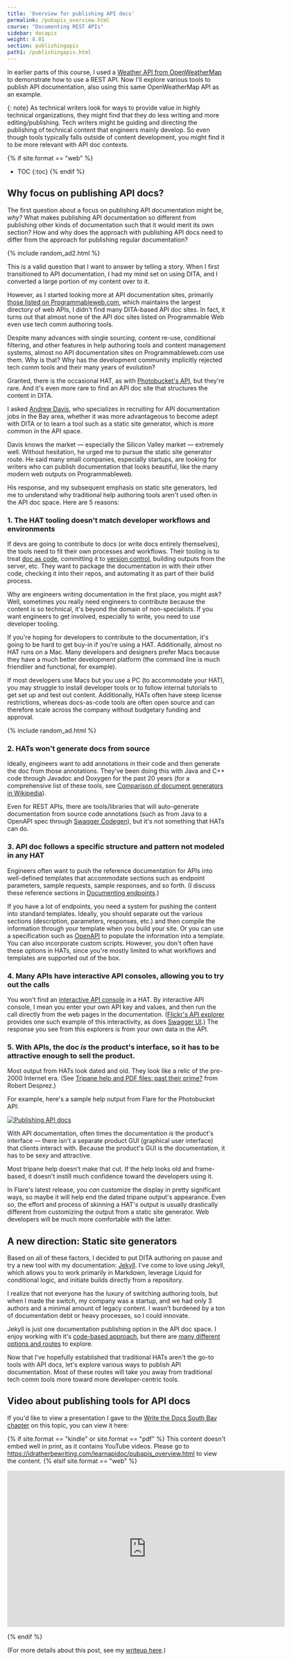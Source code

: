 ```yaml
---
title: 'Overview for publishing API docs'
permalink: /pubapis_overview.html
course: "Documenting REST APIs"
sidebar: docapis
weight: 8.01
section: publishingapis
path1: /publishingapis.html
---
```


In earlier parts of this course, I used a [Weather API from OpenWeatherMap](https://openweathermap.org/api) to demonstrate how to use a REST API. Now I'll explore various tools to publish API documentation, also using this same OpenWeatherMap API as an example.

{: note}
As technical writers look for ways to provide value in highly technical organizations, they might find that they do less writing and more editing/publishing. Tech writers might be guiding and directing the publishing of technical content that engineers mainly develop. So even though tools typically falls outside of content development, you might find it to be more relevant with API doc contexts.

{% if site.format == "web" %}
* TOC
{:toc}
{% endif %}

## Why focus on publishing API docs?

The first question about a focus on publishing API documentation might be, *why?* What makes publishing API documentation so different from publishing other kinds of documentation such that it would merit its own section? How and why does the approach with publishing API docs need to differ from the approach for publishing regular documentation?

{% include random_ad2.html %}

This is a valid question that I want to answer by telling a story. When I first transitioned to API documentation, I had my mind set on using DITA, and I converted a large portion of my content over to it.

However, as I started looking more at API documentation sites, primarily [those listed on Programmableweb.com](http://www.programmableweb.com/apis/directory), which maintains the largest directory of web APIs, I didn't find many DITA-based API doc sites. In fact, it turns out that almost none of the API doc sites listed on Programmable Web even use tech comm authoring tools.

Despite many advances with single sourcing, content re-use, conditional filtering, and other features in help authoring tools and content management systems, almost no API documentation sites on Programmableweb.com use them. Why is that? Why has the development community implicitly rejected tech comm tools and their many years of evolution?

Granted, there is the occasional HAT, as with [Photobucket's API](http://bit.ly/photobucketlongurl), but they're rare. And it's even more rare to find an API doc site that structures the content in DITA.

I asked [Andrew Davis](http://www.synergistech.com/contact_us.html), who specializes in recruiting for API documentation jobs in the Bay area, whether it was more advantageous to become adept with DITA or to learn a tool such as a static site generator, which is more common in the API space.

Davis knows the market &mdash; especially the Silicon Valley market &mdash; extremely well. Without hesitation, he urged me to pursue the static site generator route. He said many small companies, especially startups, are looking for writers who can publish documentation that looks beautiful, like the many modern web outputs on Programmableweb.

His response, and my subsequent emphasis on static site generators, led me to understand why traditional help authoring tools aren't used often in the API doc space. Here are 5 reasons:

### 1. The HAT tooling doesn't match developer workflows and environments

If devs are going to contribute to docs (or write docs entirely themselves), the tools need to fit their own processes and workflows. Their tooling is to treat [doc as code](pubapis_docs_as_code.html), committing it to [version control](pubapis_version_control.html), building outputs from the server, etc. They want to package the documentation in with their other code, checking it into their repos, and automating it as part of their build process.

Why are engineers writing documentation in the first place, you might ask? Well, sometimes you really need engineers to contribute because the content is so technical, it's beyond the domain of non-specialists. If you want engineers to get involved, especially to write, you need to use developer tooling.

If you're hoping for developers to contribute to the documentation, it's going to be hard to get buy-in if you're using a HAT. Additionally, almost no HAT runs on a Mac. Many developers and designers prefer Macs because they have a much better development platform (the command line is much friendlier and functional, for example).

If most developers use Macs but you use a PC (to accommodate your HAT), you may struggle to install developer tools or to follow internal tutorials to get set up and test out content. Additionally, HATs often have steep license restrictions, whereas docs-as-code tools are often open source and can therefore scale across the company without budgetary funding and approval.

{% include random_ad.html %}

### 2. HATs won't generate docs from source

Ideally, engineers want to add annotations in their code and then generate the doc from those annotations. They've been doing this with Java and C++ code through Javadoc and Doxygen for the past 20 years (for a comprehensive list of these tools, see [Comparison of document generators in Wikipedia](https://en.wikipedia.org/wiki/Comparison_of_documentation_generators)).

Even for REST APIs, there are tools/libraries that will auto-generate documentation from source code annotations (such as from Java to a OpenAPI spec through [Swagger Codegen](https://swagger.io/swagger-codegen/)), but it's not something that HATs can do.

### 3. API doc follows a specific structure and pattern not modeled in any HAT

Engineers often want to push the reference documentation for APIs into well-defined templates that accommodate sections such as endpoint parameters, sample requests, sample responses, and so forth. (I discuss these reference sections in [Documenting endpoints](docendpoints.html).)

If you have a lot of endpoints, you need a system for pushing the content into standard templates. Ideally, you should separate out the various sections (description, parameters, responses, etc.) and then compile the information through your template when you build your site. Or you can use a specification such as [OpenAPI](pubapis_swagger_intro.html) to populate the information into a template. You can also incorporate custom scripts. However, you don't often have these options in HATs, since you're mostly limited to what workflows and templates are supported out of the box.

### 4. Many APIs have interactive API consoles, allowing you to try out the calls

You won't find an [interactive API console](pubapis_design_patterns.html#interactive_api_explorers) in a HAT. By interactive API console, I mean you enter your own API key and values, and then run the call directly from the web pages in the documentation. ([Flickr's API explorer](https://www.flickr.com/services/api/explore/?method=flickr.photos.search) provides one such example of this interactivity, as does [Swagger UI](pubapis_swagger.html).) The response you see from this explorers is from your own data in the API.

### 5. With APIs, the doc *is* the product's interface, so it has to be attractive enough to sell the product.

Most output from HATs look dated and old. They look like a relic of the pre-2000 Internet era. (See [Tripane help and PDF files: past their prime?](http://www.robertdesprez.com/2013/01/18/tripane-help-and-pdfs-time-to-move-on/) from Robert Desprez.)

For example, here's a sample help output from Flare for the Photobucket API:

<a href="http://bit.ly/photobucketlongurl" class="noExtIcon"><img src="images/hatphotobucket.png" alt="Publishing API docs" /></a>

With API documentation, often times the documentation *is* the product's interface &mdash; there isn't a separate product GUI (graphical user interface) that clients interact with. Because the product's GUI is the documentation, it has to be sexy and attractive.

Most tripane help doesn't make that cut. If the help looks old and frame-based, it doesn't instill much confidence toward the developers using it.

In Flare's latest release, you *can* customize the display in pretty significant ways, so maybe it will help end the dated tripane output's appearance. Even so, the effort and process of skinning a HAT's output is usually drastically different from customizing the output from a static site generator. Web developers will be much more comfortable with the latter.

## A new direction: Static site generators

Based on all of these factors, I decided to put DITA authoring on pause and try a new tool with my documentation: [Jekyll](pubapis_jekyll.html). I've come to love using Jekyll, which allows you to work primarily in Markdown, leverage Liquid for conditional logic, and initiate builds directly from a repository.

I realize that not everyone has the luxury of switching authoring tools, but when I made the switch, my company was a startup, and we had only 3 authors and a minimal amount of legacy content. I wasn't burdened by a ton of documentation debt or heavy processes, so I could innovate.

Jekyll is just one documentation publishing option in the API doc space. I enjoy working with it's [code-based approach](pubapis_docs_as_code.html), but there are [many different options and routes](pubapis_docs_as_code_tool_options.html) to explore.

Now that I've hopefully established that traditional HATs aren't the go-to tools with API docs, let's explore various ways to publish API documentation. Most of these routes will take you away from traditional tech comm tools more toward more developer-centric tools.


## Video about publishing tools for API docs

If you'd like to view a presentation I gave to the [Write the Docs South Bay chapter](https://idratherbewriting.com/2018/01/19/wtd-south-bay-publish-api-documentation-presentation/) on this topic, you can view it here:

{% if site.format == "kindle" or site.format == "pdf" %}
This content doesn't embed well in print, as it contains YouTube videos. Please go to https://idratherbewriting.com/learnapidoc/pubapis_overview.html to view the content.
{% elsif site.format == "web" %}

<iframe width="640" height="360" src="https://www.youtube.com/embed/__vSXJn-JQo" frameborder="0" allow="autoplay; encrypted-media" allowfullscreen></iframe>

{% endif %}

(For more details about this post, see my [writeup here](https://idratherbewriting.com/2018/01/19/wtd-south-bay-publish-api-documentation-presentation/).)
